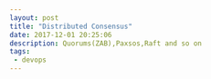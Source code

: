 ```yaml
---
layout: post
title: "Distributed Consensus"
date: 2017-12-01 20:25:06
description: Quorums(ZAB),Paxsos,Raft and so on
tags: 
 - devops
---
```



